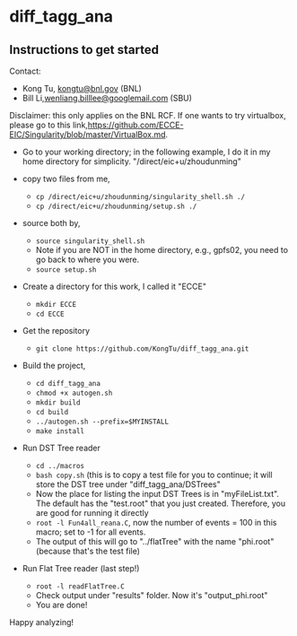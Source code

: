 # diff_tagg_ana 

## Instructions to get started

Contact: 
- Kong Tu, kongtu@bnl.gov (BNL) 
- Bill Li,wenliang.billlee@googlemail.com (SBU) 

Disclaimer: this only applies on the BNL RCF. If one wants to try virtualbox, please go to this link,https://github.com/ECCE-EIC/Singularity/blob/master/VirtualBox.md.

- Go to your working directory; in the following example, I do it in my home directory for simplicity.
"/direct/eic+u/zhoudunming"

- copy two files from me, 
  - ``cp /direct/eic+u/zhoudunming/singularity_shell.sh ./``
  - ``cp /direct/eic+u/zhoudunming/setup.sh ./``

- source both by, 
  - ``source singularity_shell.sh``
  - Note if you are NOT in the home directory, e.g., gpfs02, you need to go back to where you were.
  - ``source setup.sh``

- Create a directory for this work, I called it "ECCE"
  - ``mkdir ECCE``
  - ``cd ECCE``

- Get the repository
  - ``git clone https://github.com/KongTu/diff_tagg_ana.git``

- Build the project,
  - ``cd diff_tagg_ana``
  - ``chmod +x autogen.sh``
  - ``mkdir build``
  - ``cd build``
  - ``../autogen.sh --prefix=$MYINSTALL``
  - ``make install``

- Run DST Tree reader
  - ``cd ../macros``
  - ``bash copy.sh`` (this is to copy a test file for you to continue; it will store the DST tree under "diff_tagg_ana/DSTrees"
  - Now the place for listing the input DST Trees is in "myFileList.txt". The default has the "test.root" that you just created. Therefore, you are good for running it directly
  - ``root -l Fun4all_reana.C``, now the number of events = 100 in this macro; set to -1 for all events.
  - The output of this will go to "../flatTree" with the name "phi.root" (because that's the test file)

- Run Flat Tree reader (last step!)
  - ``root -l readFlatTree.C``
  - Check output under "results" folder. Now it's "output_phi.root"
  - You are done!

Happy analyzing!
  
